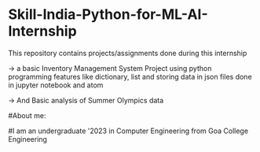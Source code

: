 # Skill-India-Python-for-ML-AI-Internship
This repository contains projects/assignments done during this internship

-> a basic Inventory Management System Project using python programming features like dictionary, list and storing data in json files done in jupyter notebook and atom 

-> And Basic analysis of Summer Olympics data



#About me:

#I am an undergraduate '2023 in Computer Engineering from Goa College Engineering


